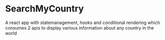 # SearchMyCountry
 A react app with statemanagement, hooks and conditional rendering which consumes 2 apis to display various information about any country in the world
